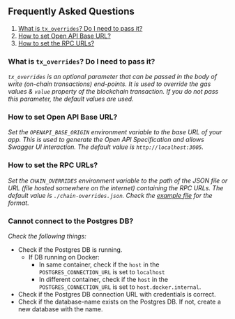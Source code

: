 ## Frequently Asked Questions

1. [What is `tx_overrides`? Do I need to pass it?](#what-is-`tx_overrides`?-do-I-need-to-pass-it?)
2. [How to set Open API Base URL?](#how-to-set-open-api-base-url?)
3. [How to set the RPC URLs?](#how-to-set-the-rpc-urls?)

### What is `tx_overrides`? Do I need to pass it?

_`tx_overrides` is an optional parameter that can be passed in the body of write (on-chain transactions) end-points. It is used to override the gas values & `value` property of the blockchain transaction. If you do not pass this parameter, the default values are used._

### How to set Open API Base URL?

_Set the `OPENAPI_BASE_ORIGIN` environment variable to the base URL of your app. This is used to generate the Open API Specification and allows Swagger UI interaction. The default value is `http://localhost:3005`._

### How to set the RPC URLs?

_Set the `CHAIN_OVERRIDES` environment variable to the path of the JSON file or URL (file hosted somewhere on the internet) containing the RPC URLs. The default value is `./chain-overrides.json`. Check the [example file](../chain-overrides.example.json) for the format._

### Cannot connect to the Postgres DB?

_Check the following things:_

- Check if the Postgres DB is running.
  - If DB running on Docker:
    - In same container, check if the `host` in the `POSTGRES_CONNECTION_URL` is set to `localhost`
    - In different container, check if the `host` in the `POSTGRES_CONNECTION_URL` is set to `host.docker.internal`.
- Check if the Postgres DB connection URL with credentials is correct.
- Check if the database-name exists on the Postgres DB. If not, create a new database with the name.
